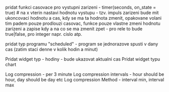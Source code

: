 
pridat funkci casovace pro vystupni zarizeni - timer(seconds, on_state = true) # na x vterin nastavi hodnotu vystupu - tzv. impuls
zarizeni bude mit ukoncovaci hodnotu a cas, kdy se ma ta hodnota zmenit, opakovane volani tim padem pouze prodlouzi casovac, funkce pouze vlastne zmeni hodnotu zarizeni a zapise kdy a na co se ma zmenit zpet - pro rele to bude true|false, pro integer napr. cislo atp.

pridat typ programu "scheduled" - program se jednorazove spusti v dany cas (zatim staci denne v kolik hodin a minut)

Pridat widget typ - hodiny - bude ukazovat aktualni cas
Pridat widget typu chart

Log compression - per 3 minute
Log compression intervals - hour should be hour, day should be day etc
Log compression Method - interval min, interval max